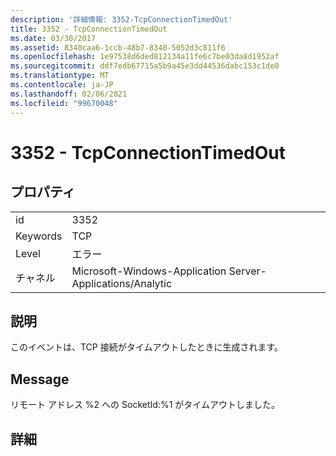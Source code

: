 ```yaml
---
description: '詳細情報: 3352-TcpConnectionTimedOut'
title: 3352 - TcpConnectionTimedOut
ms.date: 03/30/2017
ms.assetid: 8340caa6-1ccb-48b7-8340-5052d3c811f6
ms.openlocfilehash: 1e97538d6ded812134a11fe6c7be03da8d1952af
ms.sourcegitcommit: ddf7edb67715a5b9a45e3dd44536dabc153c1de0
ms.translationtype: MT
ms.contentlocale: ja-JP
ms.lasthandoff: 02/06/2021
ms.locfileid: "99670048"
---
```

# <a name="3352---tcpconnectiontimedout"></a>3352 - TcpConnectionTimedOut

## <a name="properties"></a>プロパティ  
  
|||  
|-|-|  
|id|3352|  
|Keywords|TCP|  
|Level|エラー|  
|チャネル|Microsoft-Windows-Application Server-Applications/Analytic|  
  
## <a name="description"></a>説明  

 このイベントは、TCP 接続がタイムアウトしたときに生成されます。  
  
## <a name="message"></a>Message  

 リモート アドレス %2 への SocketId:%1 がタイムアウトしました。  
  
## <a name="details"></a>詳細
